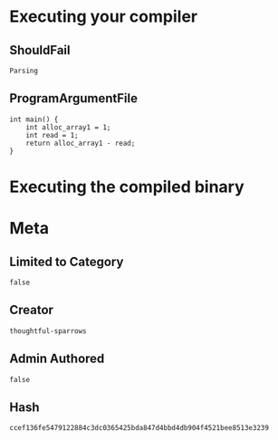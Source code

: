 # Executing your compiler

## ShouldFail

```
Parsing
```

## ProgramArgumentFile

```
int main() {
    int alloc_array1 = 1;
    int read = 1;
    return alloc_array1 - read;
}
```

# Executing the compiled binary

# Meta

## Limited to Category

```
false
```

## Creator

```
thoughtful-sparrows
```

## Admin Authored

```
false
```

## Hash

```
ccef136fe5479122884c3dc0365425bda847d4bbd4db904f4521bee8513e3239
```
